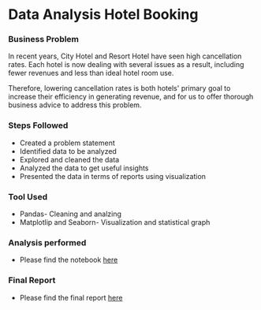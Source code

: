 # Data Analysis Hotel Booking

### Business Problem

In recent years, City Hotel and Resort Hotel have seen high cancellation rates. Each hotel is now dealing with several issues as a result, including fewer revenues and
less than ideal hotel room use.

Therefore, lowering cancellation rates is both hotels' primary goal to increase their efficiency in generating revenue, and for us to
offer thorough business advice to address this problem.
### Steps Followed

- Created a problem statement
- Identified data to be analyzed
- Explored and cleaned the data
- Analyzed the data to get useful insights
- Presented the data in terms of reports using visualization

### Tool Used

- Pandas- Cleaning and analzing
- Matplotlip and Seaborn- Visualization and statistical graph

### Analysis performed

-  Please find the notebook [here](https://github.com/nadirquamer/Data_Analysis_Hotel_Booking_Python/blob/main/Data_Analysis_Hotel_Booking.ipynb)

### Final Report

- Please find the final report [here](https://github.com/nadirquamer/Data_Analysis_Hotel_Booking_Python/blob/main/Hotel%20Booking%20Report.pdf)

